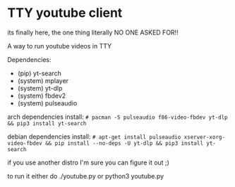 # TTY youtube client

its finally here, the one thing literally NO ONE ASKED FOR!!

A way to run youtube videos in TTY

Dependencies:
* (pip) yt-search
* (system) mplayer
* (system) yt-dlp
* (system) fbdev2
* (system) pulseaudio

arch dependencies install: `# pacman -S pulseaudio f86-video-fbdev yt-dlp && pip3 install yt-search`

debian dependencies install: `# apt-get install pulseaudio xserver-xorg-video-fbdev && pip install --no-deps -U yt-dlp && pip3 install yt-search `

if you use another distro I'm sure you can figure it out ;)

to run it either do ./youtube.py or python3 youtube.py